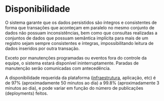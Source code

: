# Disponibilidade

O sistema garante que os dados persistidos são íntegros e consistentes de forma que transações que aconteçam em paralelo no mesmo conjunto de dados não possuam inconsistências, bem como que consultas realizadas a conjuntos de dados que possuam semântica implícita para mais de um registro sejam sempre consistentes e íntegras, impossibilitando leitura de dados inseridos por outra transação.

Exceto por manutenções programadas ou eventos fora do controle da equipe, o sistema estará disponível ininterruptamente. Paradas de manutenção serão comunicadas com antecedência.

A disponibilidade requerida da plataforma ([infraestrutura](./infraestrutura.md), aplicação, etc) é de 97% (aproximadamente 50 minutos ao dia) a 99.8% (aproximadamente 3 minutos ao dia), e pode variar em função do número de publicações (deployments) feitos.

